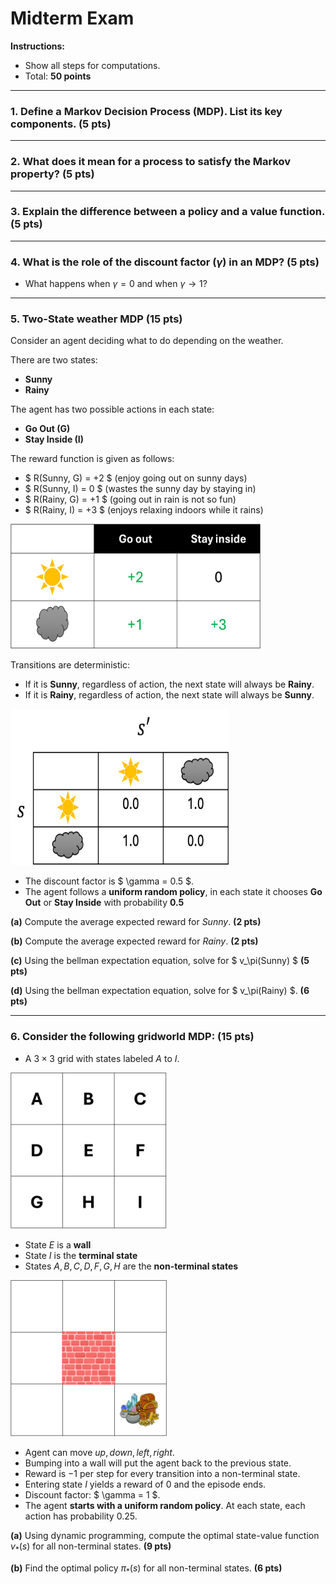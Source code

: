 # Midterm Exam 

**Instructions:**  
- Show all steps for computations.   
- Total: **50 points**

---

### 1. Define a Markov Decision Process (MDP). List its key components. **(5 pts)**

---

### 2. What does it mean for a process to satisfy the Markov property? **(5 pts)**


---

### 3. Explain the difference between a policy and a value function. **(5 pts)**

---

### 4. What is the role of the discount factor $(γ)$ in an MDP? **(5 pts)**  
- What happens when $γ = 0$ and when $γ → 1?$ 

---

### 5. Two-State weather MDP (15 pts)

Consider an agent deciding what to do depending on the weather.  

There are two states:

- **Sunny**  
- **Rainy**  

The agent has two possible actions in each state:

- **Go Out (G)**  
- **Stay Inside (I)**  

The reward function is given as follows:

- $ R(Sunny, G) = +2 $ (enjoy going out on sunny days)  
- $ R(Sunny, I) = 0 $ (wastes the sunny day by staying in)  
- $ R(Rainy, G) = +1 $ (going out in rain is not so fun)  
- $ R(Rainy, I) = +3 $ (enjoys relaxing indoors while it rains)  

<img src="Picture4.png" height="200" width="400
">

Transitions are deterministic:
- If it is **Sunny**, regardless of action, the next state will always be **Rainy**.  
- If it is **Rainy**, regardless of action, the next state will always be **Sunny**.  

<img src="Picture3.png" height="250" width="350
">

- The discount factor is $ \gamma = 0.5 $.  
- The agent follows a **uniform random policy**, in each state it chooses **Go Out** or **Stay Inside** with probability **0.5**



**(a)** Compute the average expected reward for $Sunny$. **(2 pts)**

**(b)** Compute the average expected reward for $Rainy$. **(2 pts)**

**(c)** Using the bellman expectation equation, solve for $ v_\pi(Sunny) $  **(5 pts)**

**(d)** Using the bellman expectation equation, solve for $ v_\pi(Rainy) $. **(6 pts)**


---

### 6. Consider the following gridworld MDP: **(15 pts)**  
- A $3×3$ grid with states labeled $A$ to $I$. 


<img src="Picture2.png" height="250" width="250">


- State $E$ is a **wall**
- State $I$ is the **terminal state**
- States $A,B,C,D,F,G,H$ are the **non-terminal states**

<img src="Picture1.png" height="250" width="250">



- Agent can move ${up, down, left, right}$. 
- Bumping into a wall will put the agent back to the previous state.  
- Reward is $-1$ per step for every transition into a non-terminal state. 
- Entering state $I$ yields a reward of $0$ and the episode ends.  
- Discount factor: $ \gamma = 1 $.
- The agent **starts with a uniform random policy**. At each state, each action has probability $0.25$.  

**(a)** Using dynamic programming, compute the optimal state-value function $v_*(s)$ for all non-terminal states. **(9 pts)**

**(b)** Find the optimal  policy $\pi_*(s)$ for all non-terminal states. **(6 pts)**



